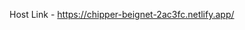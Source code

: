 <!-- A list of profiles of users
Ability to search the user profiles by name such that as you type into the search bar, the list is filtered
 -->
 
Host Link - https://chipper-beignet-2ac3fc.netlify.app/